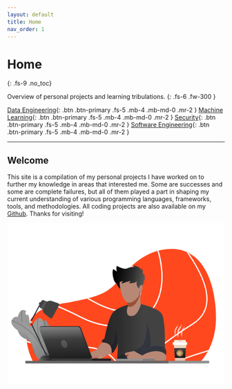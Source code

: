```yaml
---
layout: default
title: Home
nav_order: 1
---
```


# Home
{: .fs-9 .no_toc}

Overview of personal projects and learning tribulations.
{: .fs-6 .fw-300 }

[Data Engineering](/projects/docs/data-engineering){: .btn .btn-primary .fs-5 .mb-4 .mb-md-0 .mr-2 } [Machine Learning](/projects/docs/machine-learning){: .btn .btn-primary .fs-5 .mb-4 .mb-md-0 .mr-2 } [Security](/projects/docs/security){: .btn .btn-primary .fs-5 .mb-4 .mb-md-0 .mr-2 } [Software Engineering](/projects/docs/software-engineering){: .btn .btn-primary .fs-5 .mb-4 .mb-md-0 .mr-2 } 

---

## Welcome

This site is a compilation of my personal projects I have worked on to further my knowledge in areas that interested me. Some are successes and some are complete failures, but all of them played a part in shaping my current understanding of various programming languages, frameworks, tools, and methodologies.  All coding projects are also available on my [Github](https://github.com/vengaza). Thanks for visiting! 

<p align="center"><img src="assets/home1.gif"></p>